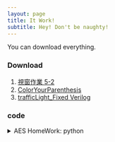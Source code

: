 ```yaml
---
layout: page
title: It Work!
subtitle: Hey! Don't be naughty!
---
```


You can download everything.

### Download

1. [視窗作業 5-2](./assets/downloadFile/f74101220_practice_5_2.zip)
2. [ColorYourParenthesis](./assets/downloadFile/colorParenthesis.exe)
3. [trafficLight_Fixed Verilog](./assets/downloadFile/trafficLight.zip)

### code
<details>
  <summary>AES HomeWork: python</summary>
  
somthing...

<pre>
<code>

    from base64 import b64decode, b64encode
    from Crypto.Cipher import AES

    # Encypt test
    # key = b'123456789\0\0\0\0\0\0\0'
    # plainText = bytes('security\0\0\0\0\0\0\0\0', 'utf-8')
    # cipher = AES.new(key, AES.MODE_ECB)
    # encryptText =  cipher.encrypt(plainText)
    # encryptText = b64encode(encryptText).decode('utf-8')
    # print(encryptText)

    # Decypt
    encryptText = b64decode("16zvA3lnMuWHoE5PpaJheQ==")

    charList = list("!\"#$%&\\'()*+,-./0123456789:;<=>?@ABCDEFGHIJKLMNOPQRSTUVWXYZ[\\]^_`abcdefghijklmnopqrstuvwxyz{|}~")
    len_charList = len(charList)

    with open("record.txt", "w") as file:

        a=b=c=d=0
        for i in range(len_charList):
            for j in range(len_charList):
                for k in range(len_charList):
                    for m in range(len_charList):
                        key_text=f"s{charList[i]}hv{charList[j]}4z*{charList[k]}7d*t{charList[m]}Ce"
                        # print(key_text)
                        key = bytes(key_text, 'utf-8')
                        cipher = AES.new(key, AES.MODE_ECB)
                        plainText = cipher.decrypt(encryptText)
                        try:
                            file.write(plainText.decode('utf-8')+'\n')
                            # print(plainText.decode('utf-8')+"\n")
                            # print(key_text+'\n')
                        except Exception:
                            continue
            print(i)
</code>
</pre>

</details>